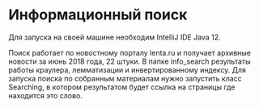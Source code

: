 # Информационный поиск

Для запуска на своей машине необходим IntelliJ IDE Java 12. 

Поиск работает по новостному порталу lenta.ru и получает архивные новости за июнь 2018 года, 22 штуки.
В папке info_search результаты работы краулера, лемматизации и инвертированному индексу.
Для запуска поиска по собранным материалам нужно запустить класс Searching, в котором результатом будет ссылка на страницы
где находится это слово.
